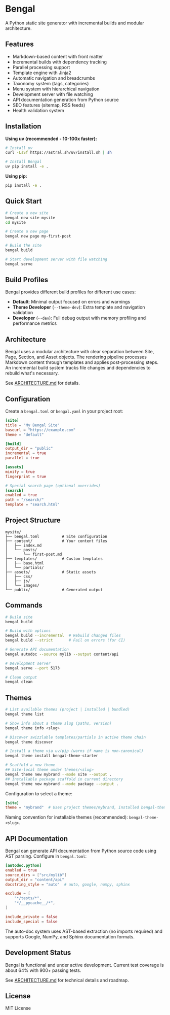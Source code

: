 # Bengal

A Python static site generator with incremental builds and modular architecture.

## Features

- Markdown-based content with front matter
- Incremental builds with dependency tracking
- Parallel processing support
- Template engine with Jinja2
- Automatic navigation and breadcrumbs
- Taxonomy system (tags, categories)
- Menu system with hierarchical navigation
- Development server with file watching
- API documentation generation from Python source
- SEO features (sitemap, RSS feeds)
- Health validation system

## Installation

**Using uv (recommended - 10-100x faster):**

```bash
# Install uv
curl -LsSf https://astral.sh/uv/install.sh | sh

# Install Bengal
uv pip install -e .
```

**Using pip:**

```bash
pip install -e .
```

## Quick Start

```bash
# Create a new site
bengal new site mysite
cd mysite

# Create a new page
bengal new page my-first-post

# Build the site
bengal build

# Start development server with file watching
bengal serve
```

## Build Profiles

Bengal provides different build profiles for different use cases:

- **Default**: Minimal output focused on errors and warnings
- **Theme Developer** (`--theme-dev`): Extra template and navigation validation
- **Developer** (`--dev`): Full debug output with memory profiling and performance metrics

## Architecture

Bengal uses a modular architecture with clear separation between Site, Page, Section, and Asset objects. The rendering pipeline processes Markdown content through templates and applies post-processing steps. An incremental build system tracks file changes and dependencies to rebuild what's necessary.

See [ARCHITECTURE.md](ARCHITECTURE.md) for details.

## Configuration

Create a `bengal.toml` or `bengal.yaml` in your project root:

```toml
[site]
title = "My Bengal Site"
baseurl = "https://example.com"
theme = "default"

[build]
output_dir = "public"
incremental = true
parallel = true

[assets]
minify = true
fingerprint = true

# Special search page (optional overrides)
[search]
enabled = true
path = "/search/"
template = "search.html"
```

## Project Structure

```text
mysite/
├── bengal.toml          # Site configuration
├── content/             # Your content files
│   ├── index.md
│   └── posts/
│       └── first-post.md
├── templates/           # Custom templates
│   ├── base.html
│   └── partials/
├── assets/              # Static assets
│   ├── css/
│   ├── js/
│   └── images/
└── public/              # Generated output
```

## Commands

```bash
# Build site
bengal build

# Build with options
bengal build --incremental  # Rebuild changed files
bengal build --strict       # Fail on errors (for CI)

# Generate API documentation
bengal autodoc --source mylib --output content/api

# Development server
bengal serve --port 5173

# Clean output
bengal clean
```

## Themes

```bash
# List available themes (project | installed | bundled)
bengal theme list

# Show info about a theme slug (paths, version)
bengal theme info <slug>

# Discover swizzlable templates/partials in active theme chain
bengal theme discover

# Install a theme via uv/pip (warns if name is non-canonical)
bengal theme install bengal-theme-starter

# Scaffold a new theme
## Site-local theme under themes/<slug>
bengal theme new mybrand --mode site --output .
## Installable package scaffold in current directory
bengal theme new mybrand --mode package --output .
```

Configuration to select a theme:

```toml
[site]
theme = "mybrand"  # Uses project themes/mybrand, installed bengal-theme-mybrand, or bundled
```

Naming convention for installable themes (recommended): `bengal-theme-<slug>`.

## API Documentation

Bengal can generate API documentation from Python source code using AST parsing. Configure in `bengal.toml`:

```toml
[autodoc.python]
enabled = true
source_dirs = ["src/mylib"]
output_dir = "content/api"
docstring_style = "auto"  # auto, google, numpy, sphinx

exclude = [
    "*/tests/*",
    "*/__pycache__/*",
]

include_private = false
include_special = false
```

The auto-doc system uses AST-based extraction (no imports required) and supports Google, NumPy, and Sphinx documentation formats.

## Development Status

Bengal is functional and under active development. Current test coverage is about 64% with 900+ passing tests.

See [ARCHITECTURE.md](ARCHITECTURE.md) for technical details and roadmap.

## License

MIT License
